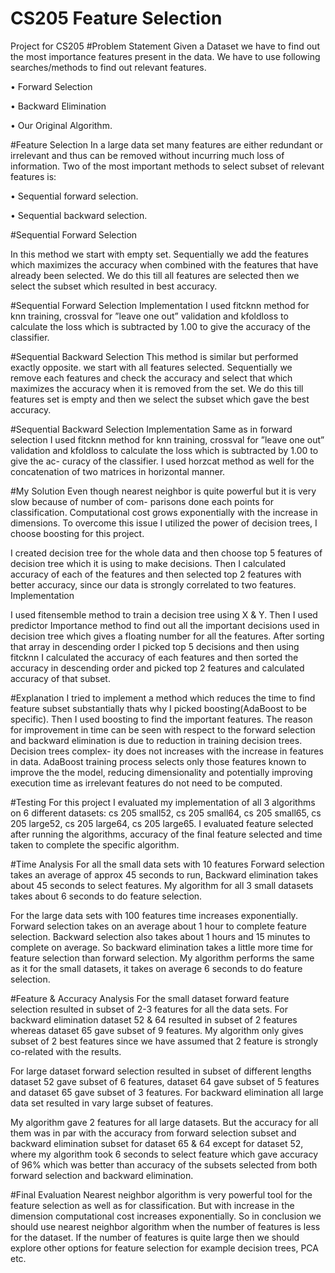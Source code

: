 # CS205 Feature Selection
Project for CS205
#Problem Statement
Given a Dataset we have to find out the most importance features present in the data. We have
to use following searches/methods to find out relevant features.

• Forward Selection

• Backward Elimination

• Our Original Algorithm.

#Feature Selection
In a large data set many features are either redundant or irrelevant and thus can be removed
without incurring much loss of information.
Two of the most important methods to select subset of relevant features is:

• Sequential forward selection.

• Sequential backward selection.

#Sequential Forward Selection

In this method we start with empty set. Sequentially we add the features which maximizes the
accuracy when combined with the features that have already been selected. We do this till all
features are selected then we select the subset which resulted in best accuracy.

#Sequential Forward Selection Implementation
I used fitcknn method for knn training, crossval for ”leave one out” validation and kfoldloss
to calculate the loss which is subtracted by 1.00 to give the accuracy of the classifier.

#Sequential Backward Selection
This method is similar but performed exactly opposite. we start with all features selected.
Sequentially we remove each features and check the accuracy and select that which maximizes
the accuracy when it is removed from the set. We do this till features set is empty and then we
select the subset which gave the best accuracy.

#Sequential Backward Selection Implementation
Same as in forward selection I used fitcknn method for knn training, crossval for ”leave one
out” validation and kfoldloss to calculate the loss which is subtracted by 1.00 to give the ac-
curacy of the classifier. I used horzcat method as well for the concatenation of two matrices
in horizontal manner.

#My Solution
Even though nearest neighbor is quite powerful but it is very slow because of number of com-
parisons done each points for classification. Computational cost grows exponentially with the
increase in dimensions. To overcome this issue I utilized the power of decision trees, I choose
boosting for this project.

I created decision tree for the whole data and then choose top 5 features of decision tree which it
is using to make decisions. Then I calculated accuracy of each of the features and then selected
top 2 features with better accuracy, since our data is strongly correlated to two features.
Implementation

I used fitensemble method to train a decision tree using X & Y. Then I used predictor Importance method to find out all the important decisions used in decision tree which gives a
floating number for all the features. After sorting that array in descending order I picked top
5 decisions and then using fitcknn I calculated the accuracy of each features and then sorted
the accuracy in descending order and picked top 2 features and calculated accuracy of that subset.

#Explanation
I tried to implement a method which reduces the time to find feature subset substantially thats
why I picked boosting(AdaBoost to be specific). Then I used boosting to find the important
features. The reason for improvement in time can be seen with respect to the forward selection
and backward elimination is due to reduction in training decision trees. Decision trees complex-
ity does not increases with the increase in features in data. AdaBoost training process selects
only those features known to improve the the model, reducing dimensionality and potentially
improving execution time as irrelevant features do not need to be computed.

#Testing
For this project I evaluated my implementation of all 3 algorithms on 6 different datasets:
cs 205 small52, cs 205 small64, cs 205 small65, cs 205 large52, cs 205 large64,
cs 205 large65. I evaluated feature selected after running the algorithms, accuracy of the final
feature selected and time taken to complete the specific algorithm.

#Time Analysis
For all the small data sets with 10 features Forward selection takes an average of approx 45
seconds to run, Backward elimination takes about 45 seconds to select features. My algorithm
for all 3 small datasets takes about 6 seconds to do feature selection.

For the large data sets with 100 features time increases exponentially. Forward selection takes
on an average about 1 hour to complete feature selection. Backward selection also takes about
1 hours and 15 minutes to complete on average. So backward elimination takes a little more
time for feature selection than forward selection. My algorithm performs the same as it for the
small datasets, it takes on average 6 seconds to do feature selection.

#Feature & Accuracy Analysis
For the small dataset forward feature selection resulted in subset of 2-3 features for all the data
sets. For backward elimination dataset 52 & 64 resulted in subset of 2 features whereas dataset
65 gave subset of 9 features. My algorithm only gives subset of 2 best features since we have
assumed that 2 feature is strongly co-related with the results.

For large dataset forward selection resulted in subset of different lengths dataset 52 gave subset
of 6 features, dataset 64 gave subset of 5 features and dataset 65 gave subset of 3 features. For
backward elimination all large data set resulted in vary large subset of features.

My algorithm gave 2 features for all large datasets. But the accuracy for all them was in par
with the accuracy from forward selection subset and backward elimination subset for dataset
65 & 64 except for dataset 52, where my algorithm took 6 seconds to select feature which gave
accuracy of 96% which was better than accuracy of the subsets selected from both forward
selection and backward elimination.

#Final Evaluation
Nearest neighbor algorithm is very powerful tool for the feature selection as well as for
classification. But with increase in the dimension computational cost increases exponentially.
So in conclusion we should use nearest neighbor algorithm when the number of features is less
for the dataset. If the number of features is quite large then we should explore other options
for feature selection for example decision trees, PCA etc.
